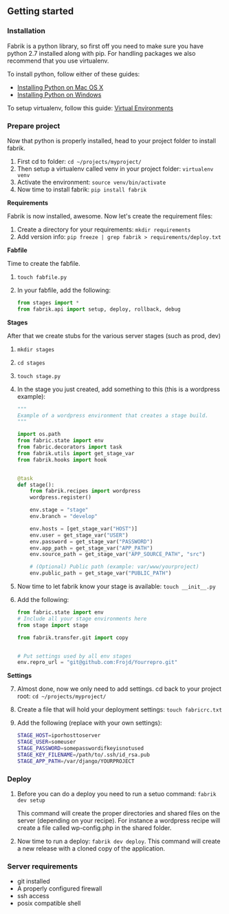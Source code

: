 ## Getting started

### Installation

Fabrik is a python library, so first off you need to make sure you have python 2.7 installed along with pip. For handling packages we also recommend that you use virtualenv.

To install python, follow either of these guides:

- [Installing Python on Mac OS X](http://docs.python-guide.org/en/latest/starting/install/osx/)
- [Installing Python on Windows](http://docs.python-guide.org/en/latest/starting/install/win/)

To setup virtualenv, follow this guide: [Virtual Environments](http://docs.python-guide.org/en/latest/dev/virtualenvs/)


### Prepare project

Now that python is properly installed, head to your project folder to install fabrik.

1. First cd to folder: `cd ~/projects/myproject/`
1. Then setup a virtualenv called venv in your project folder: `virtualenv venv`
1. Activate the environment: `source venv/bin/activate`
1. Now time to install fabrik: `pip install fabrik`

**Requirements**

Fabrik is now installed, awesome. Now let's create the requirement files:

1. Create a directory for your requirements: `mkdir requirements`
1. Add version info: `pip freeze | grep fabrik > requirements/deploy.txt`

**Fabfile**

Time to create the fabfile.

1. `touch fabfile.py`
2. In your fabfile, add the following:

	```python
	from stages import *
	from fabrik.api import setup, deploy, rollback, debug
	```

**Stages**

After that we create stubs for the various server stages (such as prod, dev)

1. `mkdir stages`
2. `cd stages`
3. `touch stage.py`
4. In the stage you just created, add something to this (this is a wordpress example):

	```python
	"""
	Example of a wordpress environment that creates a stage build.
	"""
	
	import os.path
	from fabric.state import env
	from fabric.decorators import task
	from fabrik.utils import get_stage_var
	from fabrik.hooks import hook
	
	
	@task
	def stage():
	    from fabrik.recipes import wordpress
        wordpress.register()
	
	    env.stage = "stage"
	    env.branch = "develop"
	
	    env.hosts = [get_stage_var("HOST")]
	    env.user = get_stage_var("USER")
	    env.password = get_stage_var("PASSWORD")
	    env.app_path = get_stage_var("APP_PATH")
	    env.source_path = get_stage_var("APP_SOURCE_PATH", "src")
	
	    # (Optional) Public path (example: var/www/yourproject)
	    env.public_path = get_stage_var("PUBLIC_PATH")
	```

5. Now time to let fabrik know your stage is available: `touch __init__.py`
6. Add the following:

	```python
	from fabric.state import env
	# Include all your stage environments here
	from stage import stage
	
	from fabrik.transfer.git import copy
	
	
	# Put settings used by all env stages
	env.repro_url = "git@github.com:Frojd/Yourrepro.git"
	```

**Settings**

7. Almost done, now we only need to add settings. cd back to your project root: `cd ~/projects/myproject/`
8. Create a file that will hold your deployment settings: `touch fabricrc.txt`
9. Add the following (replace with your own settings):

	```bash
	STAGE_HOST=iporhosttoserver
	STAGE_USER=someuser
	STAGE_PASSWORD=somepasswordifkeyisnotused
	STAGE_KEY_FILENAME=/path/to/.ssh/id_rsa.pub
	STAGE_APP_PATH=/var/django/YOURPROJECT
	```


### Deploy

1. Before you can do a deploy you need to run a setuo command: `fabrik dev setup`
	
	This command will create the proper directories and shared files on the server (depending on your recipe). For instance a wordpress recipe will create a file called wp-config.php in the shared folder.
	
2. Now time to run a deploy: `fabrik dev deploy`. This command will create a new release with a cloned copy of the application.


### Server requirements

- git installed
- A properly configured firewall
- ssh access
- posix compatible shell

